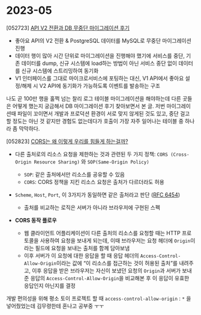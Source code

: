 # 2023-05

[052723] [API V2 전환과 DB 무중단 마이그레이션 후기](https://medium.com/29cm/api-v2-전환과-db-무중단-마이그레이션-후기-8b39eb0db566) 

- 좋아요 API의 V2 전환 & PostgreSQL 데이터를 MySQL로 무중단 마이그레이션 진행
- 데이터 행이 많아 시간 단위로 마이그레이션을 진행해야 했기에 서비스를 중단, 기존 데이터를 dump, 신규 시스템에 load하는 방법이 아닌 서비스 중단 없이 데이터를 신규 시스템에 스트리밍하여 동기화
- V1 인터페이스를 그대로 마이크로서비스에 포팅하는 대신, V1 API에서 좋아요 설정/해제 시 V2 API에 동기화가 가능하도록 이벤트를 발송하는 구조

나도 곧 100만 행을 훌쩍 넘는 찰리 로그 테이블 마이그레이션을 해야하는데 다른 곳들은 어떻게 했는지 궁금해서 DB 마이그레이션 후기 찾아보면서 본 글. 저번 마이그레이션때 파일이 꼬이면서 개발과 프로덕션 환경이 서로 맞지 않게된 것도 있고, 중단 걸고 할 정도는 아닌 것 같지만 경험도 없는데다가 호출이 가장 자주 일어나는 테이블 중 하나라 좀 막막하다.



[052823] [CORS는 왜 이렇게 우리를 힘들게 하는걸까?](https://evan-moon.github.io/2020/05/21/about-cors/)

* 다른 출처로의 리소스 요청을 제한하는 것과 관련된 두 가지 정책: `CORS (Cross-Origin Resource Sharing)` 와 `SOP(Same-Origin Policy)`
  * `SOP`: 같은 출처에서만 리소스를 공유할 수 있음
  * `CORS`: CORS 정책을 지킨 리소스 요청은 출처가 다르더라도 허용

* `Scheme`, `Host`, `Port`, 이 3가지가 동일하면 같은 출처라고 판단 ([RFC 6454](https://datatracker.ietf.org/doc/html/rfc6454#section-5))
  * 출처를 비교하는 로직은 서버가 아니라 브라우저에 구현된 스펙

* **CORS 동작 플로우**
  * 웹 클라이언트 어플리케이션이 다른 출처의 리소스를 요청할 때는 HTTP 프로토콜을 사용하여 요청을 보내게 되는데, 이때 브라우저는 요청 헤더에 `Origin`이라는 필드에 요청을 보내는 출처를 함께 담아보냄
  * 이후 서버가 이 요청에 대한 응답을 할 때 응답 헤더의 `Access-Control-Allow-Origin`이라는 값에 “이 리소스를 접근하는 것이 허용된 출처”를 내려주고, 이후 응답을 받은 브라우저는 자신이 보냈던 요청의 `Origin`과 서버가 보내준 응답의 `Access-Control-Allow-Origin`을 비교해본 후 이 응답이 유효한 응답인지 아닌지를 결정


개발 편의성을 위해 평소 토이 프로젝트 할 때 `access-control-allow-origin` : `*` 을 넣어줬었는데 김무령한테 혼나고 공부중 ㅜㅜ 

